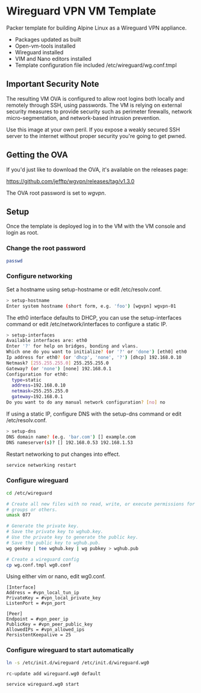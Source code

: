 # Wireguard VPN VM Template

Packer template for building Alpine Linux as a Wireguard VPN appliance.

- Packages updated as built
- Open-vm-tools installed
- Wireguard installed
- VIM and Nano editors installed
- Template configuration file included /etc/wireguard/wg.conf.tmpl

## Important Security Note

The resulting VM OVA is configured to allow root logins both locally and
remotely through SSH, using passwords. The VM is relying on external
security measures to provide security such as perimeter firewalls,
network micro-segmentation, and network-based intrusion prevention.

Use this image at your own peril. If you expose a weakly secured SSH server
to the internet without proper security you're going to get pwned.

## Getting the OVA

If you'd just like to download the OVA, it's available on the releases
page:

<https://github.com/jefftp/wgvpn/releases/tag/v1.3.0>

The OVA root password is set to *wgvpn*.

## Setup

Once the template is deployed log in to the VM with the VM console and login
as root.

### Change the root password

```bash
passwd
```

### Configure networking

Set a hostname using setup-hostname or edit /etc/resolv.conf.

```bash
> setup-hostname
Enter system hostname (short form, e.g. 'foo') [wgvpn] wgvpn-01
```

The eth0 interface defaults to DHCP, you can use the setup-interfaces
command or edit /etc/network/interfaces to configure a static IP.

```bash
> setup-interfaces
Available interfaces are: eth0
Enter '?' for help on bridges, bonding and vlans.
Which one do you want to initialize? (or '?' or 'done') [eth0] eth0
Ip address for eth0? (or 'dhcp', 'none', '?') [dhcp] 192.168.0.10
Netmask? [255.255.255.0] 255.255.255.0
Gateway? (or 'none') [none] 192.168.0.1
Configuration for eth0:
  type=static
  address=192.168.0.10
  netmask=255.255.255.0
  gateway=192.168.0.1
Do you want to do any manual network configuration? [no] no
```

If using a static IP, configure DNS with the setup-dns command or edit
/etc/resolv.conf.

```bash
> setup-dns
DNS domain name? (e.g. 'bar.com') [] example.com
DNS nameserver(s)? [] 192.168.0.53 192.168.1.53
```

Restart networking to put changes into effect.

```bash
service networking restart
```

### Configure wireguard

```bash
cd /etc/wireguard

# Create all new files with no read, write, or execute permissions for
# groups or others.
umask 077

# Generate the private key.
# Save the private key to wghub.key.
# Use the private key to generate the public key.
# Save the public key to wghub.pub.
wg genkey | tee wghub.key | wg pubkey > wghub.pub

# Create a wireguard config
cp wg.conf.tmpl wg0.conf
```

Using either vim or nano, edit wg0.conf.

```readline config
[Interface]
Address = #vpn_local_tun_ip
PrivateKey = #vpn_local_private_key
ListenPort = #vpn_port

[Peer]
Endpoint = #vpn_peer_ip
PublicKey = #vpn_peer_public_key
AllowedIPs = #vpn_allowed_ips
PersistentKeepalive = 25
```

### Configure wireguard to start automatically

```bash
ln -s /etc/init.d/wireguard /etc/init.d/wireguard.wg0

rc-update add wireguard.wg0 default

service wireguard.wg0 start
```
